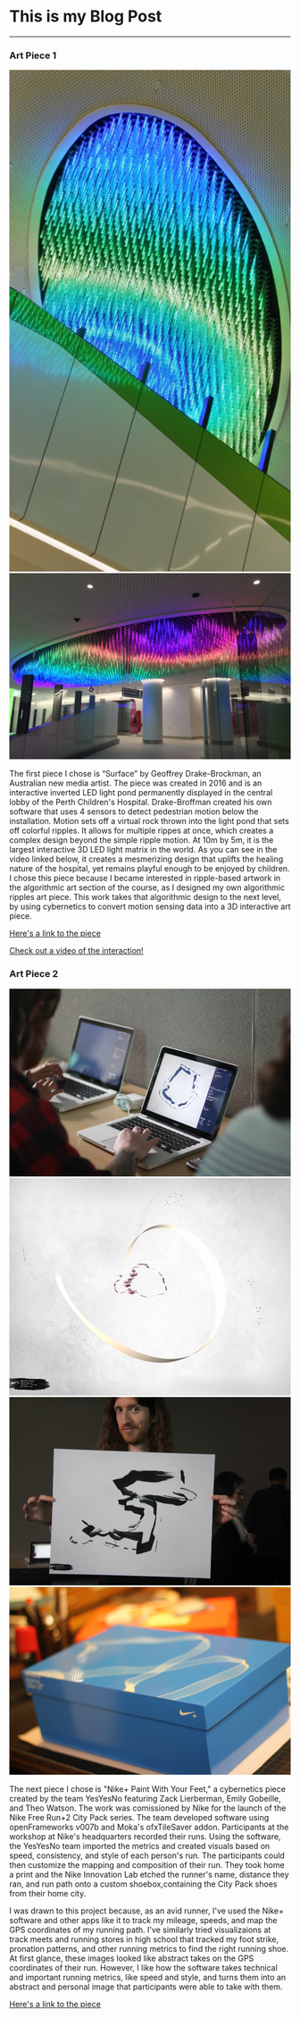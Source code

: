 # This is my Blog Post
------

### Art Piece 1
![Surface](images/Surface1.png?raw=true "Surface")
![Surface](images/Surface2.png?raw=true "Surface")

The first piece I chose is “Surface” by Geoffrey Drake-Brockman, an Australian new media artist. The piece was created in 2016 and is an interactive inverted LED light pond permanently displayed in the central lobby of the Perth Children's Hospital. Drake-Broffman created his own software that uses 4 sensors to detect pedestrian motion below the installation. Motion sets off a virtual rock thrown into the light pond that sets off colorful ripples. It allows for multiple rippes at once, which creates a complex design beyond the simple ripple motion. At 10m by 5m, it is the largest interactive 3D LED light matrix in the world. As you can see in the video linked below, it creates a mesmerizing design that uplifts the healing nature of the hospital, yet remains playful enough to be enjoyed by children. I chose this piece because I became interested in ripple-based artwork in the algorithmic art section of the course, as I designed my own algorithmic ripples art piece. This work takes that algorithmic design to the next level, by using cybernetics to convert motion sensing data into a 3D interactive art piece.

[Here's a link to the piece](http://www.codaworx.com/project/surface-perth-childrens-hospital)

[Check out a video of the interaction!](http://www.youtube.com/watch?time_continue=6&v=hJW_Fi-r68Q)



### Art Piece 2

![Nike+ Paint With Your Feet](images/Nike1.png?raw=true "Nike+ Paint With Your Feet")
![Nike+ Paint With Your Feet](images/Nike2.png?raw=true "Nike+ Paint With Your Feet")
![Nike+ Paint With Your Feet](images/Nike3.png?raw=true "Nike+ Paint With Your Feet")
![Nike+ Paint With Your Feet](images/Nike4.png?raw=true "Nike+ Paint With Your Feet")

The next piece I chose is "Nike+ Paint With Your Feet," a cybernetics piece created by the team YesYesNo featuring Zack Lierberman, Emily Gobeille, and Theo Watson. The work was comissioned by Nike for the launch of the Nike Free Run+2 City Pack series. The team developed software using openFrameworks v007b and Moka's ofxTileSaver addon. Participants at the workshop at Nike's headquarters recorded their runs. Using the software, the YesYesNo team imported the metrics and created visuals based on speed, consistency, and style of each person's run. The participants could then customize the mapping and composition of their run. They took home a print and the Nike Innovation Lab etched the runner's name, distance they ran, and run path onto a custom shoebox,containing the City Pack shoes from their home city.

I was drawn to this project because, as an avid runner, I've used the Nike+ software and other apps like it to track my mileage, speeds, and map the GPS coordinates of my running path. I've similarly tried visualizaions at track meets and running stores in high school that tracked my foot strike, pronation patterns, and other running metrics to find the right running shoe. At first glance, these images looked like abstract takes on the GPS coordinates of their run. However, I like how the software takes technical and important running metrics, like speed and style, and turns them into an abstract and personal image that participants were able to take with them.

[Here's a link to the piece](http://thesystemis.com/projects/nike-paint-with-your-feet/)
